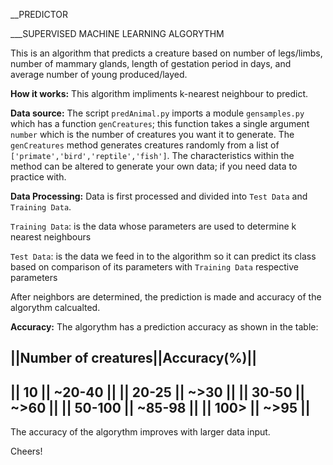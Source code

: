 __PREDICTOR

___SUPERVISED MACHINE LEARNING ALGORYTHM

This is an algorithm that predicts a creature based on 
number of legs/limbs, number of mammary glands, length 
of gestation period in days, and average number of young 
produced/layed.

__How it works:__
This algorithm impliments k-nearest neighbour to predict.

__Data source:__
The script `predAnimal.py` imports a module `gensamples.py`
which has a function `genCreatures`; this function takes a 
single argument `number` which is the number of creatures
you want it to generate.
The `genCreatures` method generates creatures randomly
from a list of `['primate','bird','reptile','fish']`.
The characteristics within the method can be altered to generate your
own data; if you need data to practice with.

__Data Processing:__
Data is first processed and divided into `Test Data` and
`Training Data`.

`Training Data`: is the data whose parameters are used to determine
k nearest neighbours

`Test Data`: is the data we feed in to the algorithm so it can 
predict its class based on comparison of its parameters with 
`Training Data` respective parameters

After neighbors are determined, the prediction is made and accuracy 
of the algorythm calcualted.

__Accuracy:__
The algorythm has a prediction accuracy as shown in  the table:

||Number of creatures||Accuracy(%)||
------------------------------------
||       10          || ~20-40    ||
||      20-25        || ~>30      ||
||      30-50        || ~>60      ||
||      50-100       || ~85-98    ||
||      100>         || ~>95      ||
------------------------------------

The accuracy of the algorythm improves with larger data input.

Cheers!
